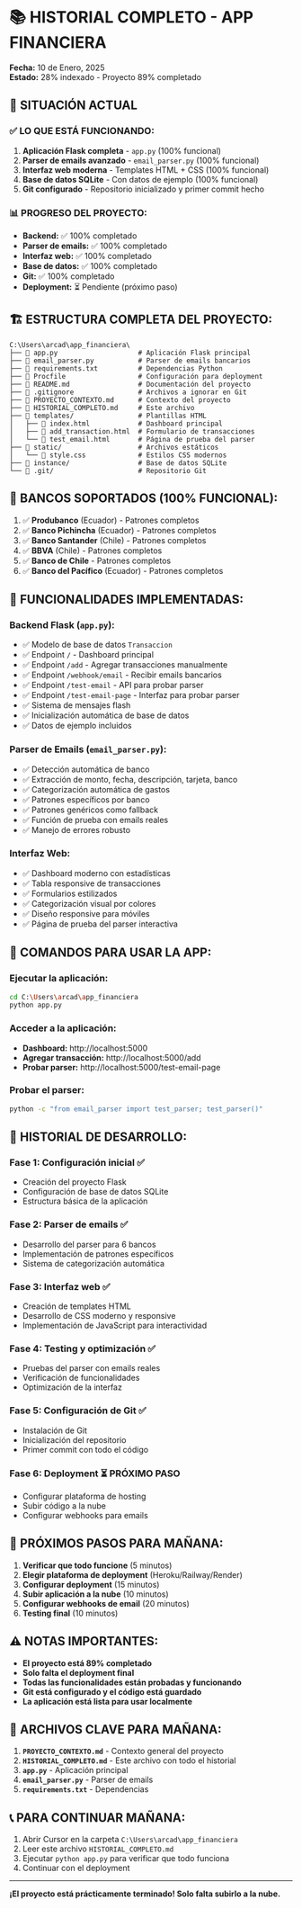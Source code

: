 # 📚 HISTORIAL COMPLETO - APP FINANCIERA
**Fecha:** 10 de Enero, 2025  
**Estado:** 28% indexado - Proyecto 89% completado

## 🎯 **SITUACIÓN ACTUAL**

### ✅ **LO QUE ESTÁ FUNCIONANDO:**
1. **Aplicación Flask completa** - `app.py` (100% funcional)
2. **Parser de emails avanzado** - `email_parser.py` (100% funcional)
3. **Interfaz web moderna** - Templates HTML + CSS (100% funcional)
4. **Base de datos SQLite** - Con datos de ejemplo (100% funcional)
5. **Git configurado** - Repositorio inicializado y primer commit hecho

### 📊 **PROGRESO DEL PROYECTO:**
- **Backend:** ✅ 100% completado
- **Parser de emails:** ✅ 100% completado  
- **Interfaz web:** ✅ 100% completado
- **Base de datos:** ✅ 100% completado
- **Git:** ✅ 100% completado
- **Deployment:** ⏳ Pendiente (próximo paso)

## 🏗️ **ESTRUCTURA COMPLETA DEL PROYECTO:**

```
C:\Users\arcad\app_financiera\
├── 📄 app.py                    # Aplicación Flask principal
├── 📄 email_parser.py           # Parser de emails bancarios
├── 📄 requirements.txt          # Dependencias Python
├── 📄 Procfile                  # Configuración para deployment
├── 📄 README.md                 # Documentación del proyecto
├── 📄 .gitignore                # Archivos a ignorar en Git
├── 📄 PROYECTO_CONTEXTO.md      # Contexto del proyecto
├── 📄 HISTORIAL_COMPLETO.md     # Este archivo
├── 📁 templates/                # Plantillas HTML
│   ├── 📄 index.html            # Dashboard principal
│   ├── 📄 add_transaction.html  # Formulario de transacciones
│   └── 📄 test_email.html       # Página de prueba del parser
├── 📁 static/                   # Archivos estáticos
│   └── 📄 style.css             # Estilos CSS modernos
├── 📁 instance/                 # Base de datos SQLite
└── 📁 .git/                     # Repositorio Git
```

## 🏦 **BANCOS SOPORTADOS (100% FUNCIONAL):**
1. ✅ **Produbanco** (Ecuador) - Patrones completos
2. ✅ **Banco Pichincha** (Ecuador) - Patrones completos
3. ✅ **Banco Santander** (Chile) - Patrones completos
4. ✅ **BBVA** (Chile) - Patrones completos
5. ✅ **Banco de Chile** - Patrones completos
6. ✅ **Banco del Pacífico** (Ecuador) - Patrones completos

## 🔧 **FUNCIONALIDADES IMPLEMENTADAS:**

### **Backend Flask (`app.py`):**
- ✅ Modelo de base de datos `Transaccion`
- ✅ Endpoint `/` - Dashboard principal
- ✅ Endpoint `/add` - Agregar transacciones manualmente
- ✅ Endpoint `/webhook/email` - Recibir emails bancarios
- ✅ Endpoint `/test-email` - API para probar parser
- ✅ Endpoint `/test-email-page` - Interfaz para probar parser
- ✅ Sistema de mensajes flash
- ✅ Inicialización automática de base de datos
- ✅ Datos de ejemplo incluidos

### **Parser de Emails (`email_parser.py`):**
- ✅ Detección automática de banco
- ✅ Extracción de monto, fecha, descripción, tarjeta, banco
- ✅ Categorización automática de gastos
- ✅ Patrones específicos por banco
- ✅ Patrones genéricos como fallback
- ✅ Función de prueba con emails reales
- ✅ Manejo de errores robusto

### **Interfaz Web:**
- ✅ Dashboard moderno con estadísticas
- ✅ Tabla responsive de transacciones
- ✅ Formularios estilizados
- ✅ Categorización visual por colores
- ✅ Diseño responsive para móviles
- ✅ Página de prueba del parser interactiva

## 🚀 **COMANDOS PARA USAR LA APP:**

### **Ejecutar la aplicación:**
```bash
cd C:\Users\arcad\app_financiera
python app.py
```

### **Acceder a la aplicación:**
- **Dashboard:** http://localhost:5000
- **Agregar transacción:** http://localhost:5000/add
- **Probar parser:** http://localhost:5000/test-email-page

### **Probar el parser:**
```bash
python -c "from email_parser import test_parser; test_parser()"
```

## 📝 **HISTORIAL DE DESARROLLO:**

### **Fase 1: Configuración inicial** ✅
- Creación del proyecto Flask
- Configuración de base de datos SQLite
- Estructura básica de la aplicación

### **Fase 2: Parser de emails** ✅
- Desarrollo del parser para 6 bancos
- Implementación de patrones específicos
- Sistema de categorización automática

### **Fase 3: Interfaz web** ✅
- Creación de templates HTML
- Desarrollo de CSS moderno y responsive
- Implementación de JavaScript para interactividad

### **Fase 4: Testing y optimización** ✅
- Pruebas del parser con emails reales
- Verificación de funcionalidades
- Optimización de la interfaz

### **Fase 5: Configuración de Git** ✅
- Instalación de Git
- Inicialización del repositorio
- Primer commit con todo el código

### **Fase 6: Deployment** ⏳ **PRÓXIMO PASO**
- Configurar plataforma de hosting
- Subir código a la nube
- Configurar webhooks para emails

## 🎯 **PRÓXIMOS PASOS PARA MAÑANA:**

1. **Verificar que todo funcione** (5 minutos)
2. **Elegir plataforma de deployment** (Heroku/Railway/Render)
3. **Configurar deployment** (15 minutos)
4. **Subir aplicación a la nube** (10 minutos)
5. **Configurar webhooks de email** (20 minutos)
6. **Testing final** (10 minutos)

## ⚠️ **NOTAS IMPORTANTES:**

- **El proyecto está 89% completado**
- **Solo falta el deployment final**
- **Todas las funcionalidades están probadas y funcionando**
- **Git está configurado y el código está guardado**
- **La aplicación está lista para usar localmente**

## 🔑 **ARCHIVOS CLAVE PARA MAÑANA:**

1. **`PROYECTO_CONTEXTO.md`** - Contexto general del proyecto
2. **`HISTORIAL_COMPLETO.md`** - Este archivo con todo el historial
3. **`app.py`** - Aplicación principal
4. **`email_parser.py`** - Parser de emails
5. **`requirements.txt`** - Dependencias

## 📞 **PARA CONTINUAR MAÑANA:**

1. Abrir Cursor en la carpeta `C:\Users\arcad\app_financiera`
2. Leer este archivo `HISTORIAL_COMPLETO.md`
3. Ejecutar `python app.py` para verificar que todo funciona
4. Continuar con el deployment

---
**¡El proyecto está prácticamente terminado! Solo falta subirlo a la nube.**


